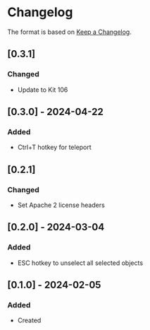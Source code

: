 # Changelog
The format is based on [Keep a Changelog](https://keepachangelog.com/en/1.0.0/).

## [0.3.1]
### Changed
- Update to Kit 106

## [0.3.0] - 2024-04-22
### Added
- Ctrl+T hotkey for teleport

## [0.2.1]
### Changed
- Set Apache 2 license headers

## [0.2.0] - 2024-03-04
### Added
- ESC hotkey to unselect all selected objects

## [0.1.0] - 2024-02-05
### Added
- Created
